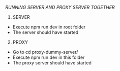 *RUNNING SERVER AND PROXY SERVER TOGETHER*
1. SERVER
- Execute npm run dev in root folder
- The server should have started
2. PROXY
- Go to cd proxy-dummy-server/
- Execute npm run dev in this folder
- The proxy server should have started

